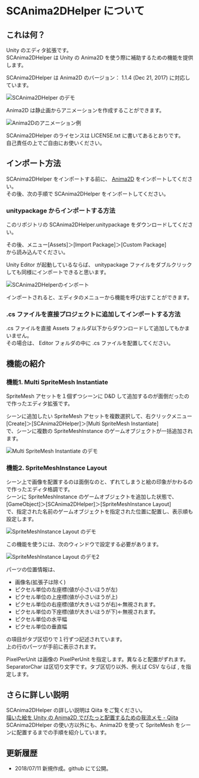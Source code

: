 # SCAnima2DHelper について

## これは何？
Unity のエディタ拡張です。  
SCAnima2DHelper は Unity の Anima2D を使う際に補助するための機能を提供します。  

SCAnima2DHelper は Anima2D のバージョン： 1.1.4 (Dec 21, 2017) に対応しています。  

![SCAnima2DHelper のデモ](README_DATA/Anima2DHelper_demo20180706.gif)

Anima2D は静止画からアニメーションを作成することができます。  

![Anima2Dのアニメーション例](README_DATA/miko_anima2d_animation20180708.gif)

SCAnima2DHelper のライセンスは LICENSE.txt に書いてあるとおりです。  
自己責任の上でご自由にお使いください。  

## インポート方法
SCAnima2DHelper をインポートする前に、 [Anima2D](https://www.assetstore.unity3d.com/jp/#!/content/79840) をインポートしてください。  
その後、次の手順で SCAnima2DHelper をインポートしてください。  

### unitypackage からインポートする方法
このリポジトリの SCAnima2DHelper.unitypackage をダウンロードしてください。  

その後、メニュー[Assets]＞[Import Package]＞[Custom Package]  
 から読み込んでください。 

Unity Editor が起動しているならば、 unitypackage ファイルをダブルクリックしても同様にインポートできると思います。  

![SCAnima2DHelperのインポート](README_DATA/SCAnima2DHelperのインポート.png)

インポートされると、エディタのメニューから機能を呼び出すことができます。  

### .cs ファイルを直接プロジェクトに追加してインポートする方法
.cs ファイルを直接 Assets フォルダ以下からダウンロードして追加してもかまいません。  
その場合は、 Editor フォルダの中に .cs ファイルを配置してください。  

## 機能の紹介
### 機能1. Multi SpriteMesh Instantiate
SpriteMesh アセットを１個ずつシーンに D&D して追加するのが面倒だったので作ったエディタ拡張です。  

シーンに追加したい SpriteMesh アセットを複数選択して、右クリックメニュー   
[Create]＞[SCAnima2DHelper]＞[Multi SpriteMesh Instantiate]  
で、シーンに複数の SpriteMeshInstance のゲームオブジェクトが一括追加されます。  

![Multi SpriteMesh Instantiate のデモ](README_DATA/SCAnima2DHelper01.gif)

### 機能2. SpriteMeshInstance Layout
シーン上で画像を配置するのは面倒なのと、ずれてしまうと絵の印象がかわるので作ったエディタ格調です。  
シーンに SpriteMeshInstance のゲームオブジェクトを追加した状態で、  
[GameObject]＞[SCAnima2DHelper]＞[SpriteMeshInstance Layout]  
で、指定された名前のゲームオブジェクトを指定された位置に配置し、表示順も設定します。  

![SpriteMeshInstance Layout のデモ](README_DATA/SCAnima2DHelper02.gif)

この機能を使うには、次のウィンドウで設定する必要があります。  

![SpriteMeshInstance Layout のデモ2](README_DATA/SpriteMeshLayoutウィンドウ.png)

パーツの位置情報は、  
* 画像名(拡張子は除く)
* ピクセル単位の左座標(値が小さいほうが左)
* ピクセル単位の上座標(値が小さいほうが上)
* ピクセル単位の右座標(値が大きいほうが右)←無視されます。
* ピクセル単位の下座標(値が大きいほうが下)←無視されます。
* ピクセル単位の水平幅
* ピクセル単位の垂直幅

の項目がタブ区切りで１行ずつ記述されています。  
上の行のパーツが手前に表示されます。  
  
PixelPerUnit は画像の PixelPerUnit を指定します。異なると配置がずれます。  
SeparatorChar は区切り文字です。タブ区切り以外、例えば CSV ならば , を指定します。  

## さらに詳しい説明
SCAnima2DHelper の詳しい説明は Qiita をご覧ください。  
[描いた絵を Unity の Anima2D でぴたっと配置するための我流メモ - Qiita](https://qiita.com/sakura-crowd/items/4d59a4e221345baa812b)  
SCAnima2DHelper の使い方以外にも、Anima2D を使って SpriteMesh をシーンに配置するまでの手順を紹介しています。  

## 更新履歴

* 2018/07/11 新規作成。github にて公開。
